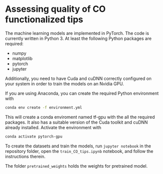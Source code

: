 # Assessing quality of CO functionalized tips

 The machine learning models are implemented in PyTorch. The code is currently written in Python 3. At least the following Python packages are required:
* numpy
* matplotlib
* pytorch
* jupyter

Additionally, you need to have Cuda and cuDNN correctly configured on your system in order to train the models on an Nvidia GPU.

If you are using Anaconda, you can create the required Python environment with
```sh
conda env create -f environment.yml
```
This will create a conda enviroment named tf-gpu with the all the required packages. It also has a suitable version of the Cuda toolkit and cuDNN already installed. Activate the environment with
```sh
conda activate pytorch-gpu
```

To create the datasets and train the models, run `jupyter notebook` in the repository folder, open the `train_CO_tips.ipynb` notebook, and follow the instructions therein.

The folder `pretrained_weights` holds the weights for pretrained model.

